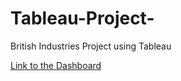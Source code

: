 # Tableau-Project-
British Industries Project using Tableau

[Link to the Dashboard](https://public.tableau.com/views/ChangeinBritishIndustries_16787953758650/ChangeinBritishIndustries?:language=es-ES&:display_count=n&:origin=viz_share_link)
